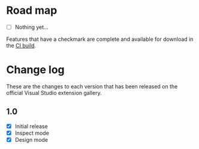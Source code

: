 # Road map

- [ ] Nothing yet...

Features that have a checkmark are complete and available for
download in the
[CI build](http://vsixgallery.com/extension/9b651fbe-f7a1-43ff-b7ec-288709f2cb26/).

# Change log

These are the changes to each version that has been released
on the official Visual Studio extension gallery.

## 1.0

- [x] Initial release
- [x] Inspect mode
- [x] Design mode